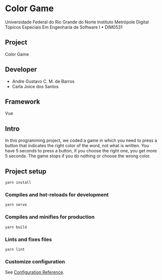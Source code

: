 # Color Game
Universidade Federal do Rio Grande do Norte Instituto Metrópole Digital Tópicos Especiais Em Engenharia de Software I • DIM0531

## Project
Color Game

## Developer
 - Andre Gustavo C. M. de Barros
 - Carla Joice dos Santos

## Framework
  Vue

## Intro
In this programming project, we coded a game in which you need to press a button that indicates the right color of the word, not what is written. You have 5 seconds to press a button, if you choose the right one, you get more 5 seconds. The game stops if you do nothing or choose the wrong color.

## Project setup
```
yarn install
```

### Compiles and hot-reloads for development
```
yarn serve
```

### Compiles and minifies for production
```
yarn build
```

### Lints and fixes files
```
yarn lint
```

### Customize configuration
See [Configuration Reference](https://cli.vuejs.org/config/).
